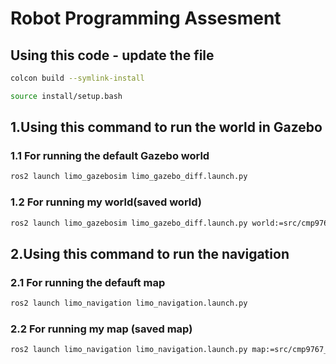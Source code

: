 # Robot Programming Assesment 

## Using this code - update the file 
```bash
colcon build --symlink-install

source install/setup.bash
```
## 1.Using this command to run the world in Gazebo
### 1.1 For running the default Gazebo world 
```bash
ros2 launch limo_gazebosim limo_gazebo_diff.launch.py
```
### 1.2 For running my world(saved world)
```bash
ros2 launch limo_gazebosim limo_gazebo_diff.launch.py world:=src/cmp9767_tutorial/worlds/my_testworld.world
```

## 2.Using this command to run the navigation 
### 2.1 For running the defauft map 
```bash
ros2 launch limo_navigation limo_navigation.launch.py
```
### 2.2 For running my map (saved map)
```bash
ros2 launch limo_navigation limo_navigation.launch.py map:=src/cmp9767_tutorial/maps/my_map.yaml use_sim_time:=true
```
##